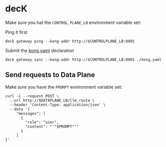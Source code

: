 # decK

Make sure you hat the ``CONTROL_PLANE_LB`` environment variable set:

Ping it first
```
deck gateway ping --kong-addr http://$CONTROLPLANE_LB:8001
```

Submit the [kong.yaml](../deck/kong.yaml) declaration
```
deck gateway sync --kong-addr http://$CONTROLPLANE_LB:8001 ./kong.yaml
```


## Send requests to Data Plane

Make sure you have the ``PROMPT`` environment variable set:

```
curl -i --request POST \
  --url http://$DATAPLANE_LB/llm_route \
  --header 'Content-Type: application/json' \
  --data '{
     "messages": [
       {
         "role": "user",
         "content": "'"$PROMPT"'"
       }
     ]
}'
```
